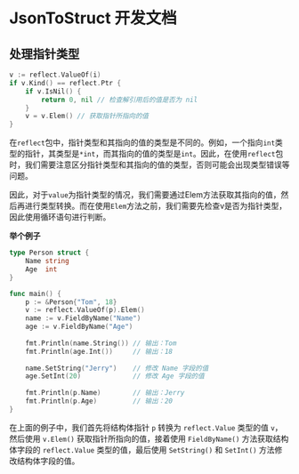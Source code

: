 # JsonToStruct 开发文档

## 处理指针类型

```go
v := reflect.ValueOf(i)
if v.Kind() == reflect.Ptr {
    if v.IsNil() {
        return 0, nil // 检查解引用后的值是否为 nil
    }
    v = v.Elem() // 获取指针所指向的值
}
```

在`reflect`包中，指针类型和其指向的值的类型是不同的。例如，一个指向`int`类型的指针，其类型是`*int`，而其指向的值的类型是`int`。因此，在使用`reflect`包时，我们需要注意区分指针类型和其指向的值的类型，否则可能会出现类型错误等问题。

因此，对于`value`为指针类型的情况，我们需要通过Elem方法获取其指向的值，然后再进行类型转换。而在使用`Elem`方法之前，我们需要先检查v是否为指针类型，因此使用循环语句进行判断。

**举个例子**

```go
type Person struct {
    Name string
    Age  int
}

func main() {
    p := &Person{"Tom", 18}
    v := reflect.ValueOf(p).Elem()
    name := v.FieldByName("Name")
    age := v.FieldByName("Age")
    
    fmt.Println(name.String()) // 输出：Tom
    fmt.Println(age.Int())     // 输出：18
    
    name.SetString("Jerry")    // 修改 Name 字段的值
    age.SetInt(20)             // 修改 Age 字段的值
    
    fmt.Println(p.Name)        // 输出：Jerry
    fmt.Println(p.Age)         // 输出：20
}
```

在上面的例子中，我们首先将结构体指针 `p` 转换为 `reflect.Value` 类型的值 `v`，然后使用 `v.Elem()` 获取指针所指向的值，接着使用 `FieldByName()` 方法获取结构体字段的 `reflect.Value` 类型的值，最后使用 `SetString()` 和 `SetInt()` 方法修改结构体字段的值。